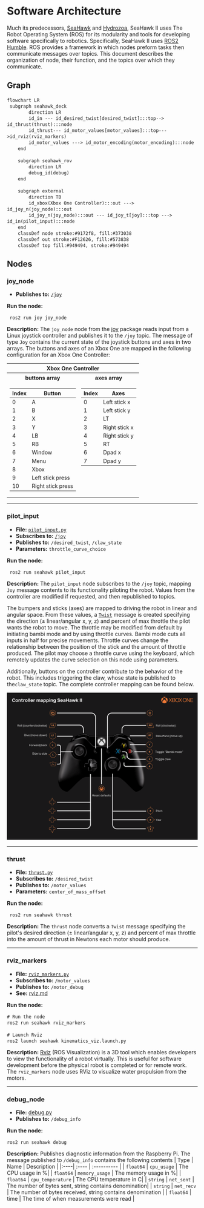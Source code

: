# Software Architecture
Much its predecessors, [SeaHawk](https://github.com/CabrilloRoboticsClub/seahawk/releases/tag/MATEROV-2023) and [Hydrozoa](https://github.com/CabrilloRoboticsClub/cabrillo_rov_2022), SeaHawk II uses The Robot Operating System (ROS) for its modularity and tools for developing software specifically to robotics. Specifically, SeaHawk II uses [ROS2 Humble](https://docs.ros.org/en/humble/index.html). ROS provides a framework in which nodes preform tasks then communicate messages over topics. This document describes the organization of node, their function, and the topics over which they communicate.

## Graph
```mermaid
flowchart LR
 subgraph seahawk_deck
        direction LR
        id_in --- id_desired_twist[desired_twist]:::top--> id_thrust(thrust):::node
        id_thrust--- id_motor_values[motor_values]:::top--->id_rviz(rviz_markers)
        id_motor_values ---> id_motor_encoding(motor_encoding):::node
    end

    subgraph seahawk_rov
        direction LR
        debug_id(debug)
    end

    subgraph external
        direction TB
        id_xbox(Xbox One Controller):::out ---> id_joy_n(joy_node):::out
        id_joy_n(joy_node):::out --- id_joy_t[joy]:::top ---> id_in(pilot_input):::node
    end
    classDef node stroke:#9172f8, fill:#373038
    classDef out stroke:#F12626, fill:#573838
    classDef top fill:#949494, stroke:#949494
```

## Nodes

### joy_node
- **Publishes to:** [`/joy`](http://docs.ros.org/en/api/sensor_msgs/html/msg/Joy.html)

**Run the node:**
```console
 ros2 run joy joy_node
```

**Description:**
The `joy_node` node from the [joy](http://wiki.ros.org/joy) package reads input from a Linux joystick controller and publishes it to the `/joy` topic. The message of type `Joy` contains the current state of the joystick buttons and axes in two arrays. The buttons and axes of an Xbox One are mapped in the following configuration for an Xbox One Controller:

<table>
<tr><th colspan=2 style="text-align: center">Xbox One Controller</th></tr>
<tr><th style="text-align: center"> buttons array</th><th style="text-align: center">axes array</th></tr>
<tr><td>

| Index | Button | 
| ----- | ------ | 
| 0 | A | 
| 1 | B |
| 2 | X | as
| 3 | Y | 
| 4 | LB | 
| 5 | RB |
| 6 | Window | 
| 7 | Menu | 
| 8 | Xbox | 
| 9 | Left stick press | 
| 10 | Right stick press | 

</td><td valign="top">

| Index | Axes | 
| ----- | ---- | 
| 0 | Left stick x |
| 1 | Left stick y | 
| 2 | LT | 
| 3 | Right stick x | 
| 4 | Right stick y | 
| 5 | RT | 
| 6 | Dpad x | 
| 7 | Dpad y | 

</td></tr> <table>


---
### pilot_input
- **File:** [`pilot_input.py`](https://github.com/CabrilloRoboticsClub/seahawk/blob/main/src/seahawk/seahawk_deck/pilot_input.py)
- **Subscribes to:** [`/joy`](http://docs.ros.org/en/api/sensor_msgs/html/msg/Joy.html)
- **Publishes to:** `/desired_twist`, `/claw_state`
- **Parameters:** `throttle_curve_choice`

**Run the node:**
```console
 ros2 run seahawk pilot_input
```

**Description:** The `pilot_input` node subscribes to the `/joy` topic, mapping `Joy` message contents to its functionality piloting the robot. Values from the controller are modified if requested, and then republished to topics. 

The bumpers and sticks (axes) are mapped to driving the robot in linear and angular space. From these values, a [`Twist`](http://docs.ros.org/en/melodic/api/geometry_msgs/html/msg/Twist.html) message is created specifying the direction ($\pm$ linear/angular x, y, z) and percent of max throttle the pilot wants the robot to move. The throttle may be modified from default by initiating bambi mode and by using throttle curves. Bambi mode cuts all inputs in half for precise movements. Throttle curves change the relationship between the position of the stick and the amount of throttle produced. The pilot may choose a throttle curve using the keyboard, which remotely updates the curve selection on this node using parameters. 

Additionally, buttons on the controller contribute to the behavior of the robot. This includes triggering the claw, whose state is published to the`claw_state` topic. The complete controller mapping can be found below.

<img src="img/controller_map.png" width="700">

---
### thrust
- **File:** [`thrust.py`](https://github.com/CabrilloRoboticsClub/seahawk/blob/main/src/seahawk/seahawk_deck/thrust.py)
- **Subscribes to:** `/desired_twist`
- **Publishes to:** `/motor_values`
- **Parameters:** `center_of_mass_offset`

**Run the node:**
```console
 ros2 run seahawk thrust
```

**Description:** The `thrust` node converts a `Twist` message specifying the pilot's desired direction ($\pm$ linear/angular x, y, z) and percent of max throttle into the amount of thrust in Newtons each motor should produce.

---

### rviz_markers
- **File:** [`rviz_markers.py`](https://github.com/CabrilloRoboticsClub/seahawk/blob/architecture/src/seahawk/seahawk_deck/rviz_markers.py)
- **Subscribes to:** `/motor_values`
- **Publishes to:** `/motor_debug`
- **See:** [rviz.md](https://github.com/CabrilloRoboticsClub/seahawk/blob/architecture/doc/rviz.md)

**Run the node:**
```
# Run the node
ros2 run seahawk rviz_markers

# Launch Rviz
ros2 launch seahawk kinematics_viz.launch.py
```

**Description:** [Rviz](http://wiki.ros.org/rviz) (ROS Visualization) is a 3D tool which enables developers to view the functionality of a robot virtually. This is useful for software development before the physical robot is completed or for remote work. The `rviz_markers` node uses RViz to visualize water propulsion from the motors.

--- 

### debug_node
- **File:** [debug.py](https://github.com/CabrilloRoboticsClub/cabrillo_rov_2023/blob/main/src/seahawk/seahawk_rov/debug.py)
- **Publishes to:** `/debug_info`

**Run the node:**
```
ros2 run seahawk debug
```

**Description:** Publishes diagnostic information from the Raspberry Pi. The message published to `/debug_info` contains the following contents 
| Type | Name | Description | 
|:----| :---- | :---------- | 
| `float64` | `cpu_usage` | The CPU usage in %| 
| `float64` | `memory_usage` | The memory usage in %| 
| `float64` | `cpu_temperature` | The CPU temperature in C| 
| `string` | `net_sent` | The number of bytes sent, string contains denomination| 
| `string` | `net_recv` | The number of bytes received, string contains denomination | 
| `float64` | time | The time of when measurements were read | 

